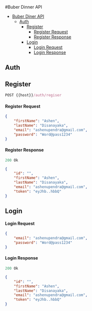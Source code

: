 #Buber Dinner API

- [Buber Diner API](#Buber-Dinner-API)
    - [Auth](#Auth)
        - [Register](#Register)
            - [Register Request](#Register-Request)
            - [Register Response](#Register-Response)
        - [Login](#Register)
            - [Login Request](#Login-Request)
            - [Login Response](#Login-Response)

## Auth

## Register

```js
POST {{host}}/auth/regiser
```

#### Register Request


```json
{
    "firstName": "Ashen",
    "lastName": "Disanayaka",
    "email": "ashenupendra@gmail.com",
    "password": "Word@pass1234"
}
```

#### Register Response

```js
200 Ok
```

```json
{
    "id": "",
    "firstName": "Ashen",
    "lastName": "Disanayaka",
    "email": "ashenupendra@gmail.com",
    "token": "eyJhb..hbbQ"
}
```

## Login

#### Login Request

```json
{
    "email": "ashenupendra@gmail.com",
    "password": "Word@pass1234"
}
```

#### Login Response

```js
200 Ok
```

```json
{
    "id": "",
    "firstName": "Ashen",
    "lastName": "Disanayaka",
    "email": "ashenupendra@gmail.com",
    "token": "eyJhb..hbbQ"
}
```
